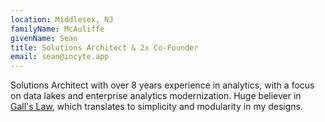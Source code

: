 ```yaml
---
location: Middlesex, NJ
familyName: McAuliffe
givenName: Sean
title: Solutions Architect & 2x Co-Founder
email: sean@incyte.app
---
```


Solutions Architect with over 8 years experience in analytics, with a focus on data lakes and enterprise analytics modernization. Huge believer in [Gall's Law](https://personalmba.com/galls-law/), which translates to simplicity and modularity in my designs.
